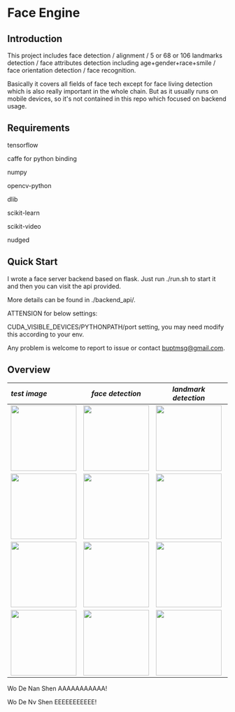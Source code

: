 # Face Engine 

## Introduction

This project includes face detection / alignment / 5 or 68 or 106 landmarks detection / face attributes detection including age+gender+race+smile / face orientation detection / face recognition.

Basically it covers all fields of face tech except for face living detection which is also really important in the whole chain. But as it usually runs on mobile devices, so it's not contained in this repo which focused on backend usage.


## Requirements

tensorflow

caffe for python binding

numpy

opencv-python

dlib

scikit-learn

scikit-video

nudged

## Quick Start

I wrote a face server backend based on flask. Just run ./run.sh to start it and then you can visit the api provided.

More details can be found in ./backend_api/. 

ATTENSION for below settings:

CUDA_VISIBLE_DEVICES/PYTHONPATH/port setting, you may need modify this according to your env.

Any problem is welcome to report to issue or contact buptmsg@gmail.com.

## Overview

_test image_ | _face detection_ |_landmark detection_|_age_|_gender_|_race_|_smile_|_celebrity_
:------------|:----------------:|:------------------:|:---:|:------:|:----:|:-----:|:----------:
<img width="150" src="https://wx1.sinaimg.cn/mw1024/89ef5361ly1fsc9lpoorhj20j20j1dki.jpg">|<img width="150" src="https://wx1.sinaimg.cn/mw1024/89ef5361ly1fsc9lppvilj20j20j10xj.jpg">|<img width="150" src="https://wx3.sinaimg.cn/mw1024/89ef5361ly1fsc9lppimgj20j20j1af1.jpg">|24.47|female|asian|smile|Fan Bingbing
<img width="150" src="https://wx3.sinaimg.cn/mw1024/89ef5361ly1fsc9lph3uzj20re0re78i.jpg">|<img width="150" src="https://wx4.sinaimg.cn/mw1024/89ef5361ly1fsc9lpn00ij20re0re78p.jpg">|<img width="150" src="https://wx4.sinaimg.cn/mw1024/89ef5361ly1fsc9lpnjtpj20re0reaem.jpg">|60.15|male|asian|calm|Guo Degang
<img width="150" src="https://wx2.sinaimg.cn/mw1024/89ef5361ly1fsc9lozotnj20fu0fu77x.jpg">|<img width="150" src="https://wx1.sinaimg.cn/mw1024/89ef5361ly1fsc9lp41xcj20fu0fuwi6.jpg">|<img width="150" src="https://wx4.sinaimg.cn/mw1024/89ef5361ly1fsc9lpf35ej20fu0fu0wn.jpg">|26.06|female|asian|smile|XinYuanJieYi
<img width="150" src="https://wx4.sinaimg.cn/mw1024/89ef5361ly1fsc9m8n9q6j20fu0fugnf.jpg">|<img width="150" src="https://wx2.sinaimg.cn/mw1024/89ef5361ly1fsc9m8d72pj20fu0fugni.jpg">|<img width="150" src="https://wx3.sinaimg.cn/mw1024/89ef5361ly1fsc9m8hklbj20fu0fugno.jpg">|54.52|male|african|calm|AoBaMa

Wo De Nan Shen AAAAAAAAAAA!

Wo De Nv Shen  EEEEEEEEEEE!
